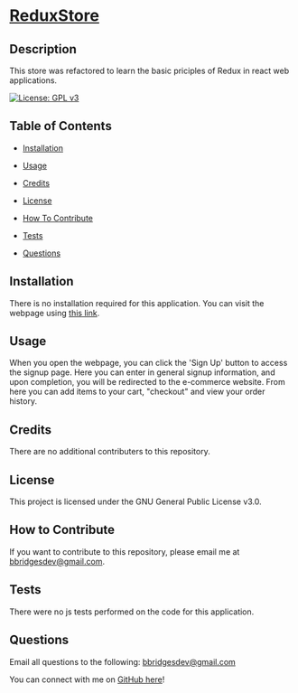 # [ReduxStore](https://limitless-lake-89565.herokuapp.com/)

## Description

This store was refactored to learn the basic priciples of Redux in react web applications.

[![License: GPL v3](https://img.shields.io/badge/License-GPLv3-blue.svg)](https://www.gnu.org/licenses/gpl-3.0)

## Table of Contents

- [Installation](#installation)

- [Usage](#usage)

- [Credits](#credits)

- [License](#license)

- [How To Contribute](#how-to-contribute)

- [Tests](#tests)

- [Questions](#questions)

## Installation

There is no installation required for this application. You can visit the webpage using [this link](https://limitless-lake-89565.herokuapp.com/).

## Usage

When you open the webpage, you can click the 'Sign Up' button to access the signup page. Here you can enter in general signup information, and upon completion, you will be redirected to the e-commerce website. From here you can add items to your cart, "checkout" and view your order history.

## Credits

There are no additional contributers to this repository.

## License

This project is licensed under the GNU General Public License v3.0.

## How to Contribute

If you want to contribute to this repository, please email me at bbridgesdev@gmail.com.

## Tests

There were no js tests performed on the code for this application.

## Questions

Email all questions to the following: bbridgesdev@gmail.com

You can connect with me on [GitHub here](https://github.com/bcbridges)!
